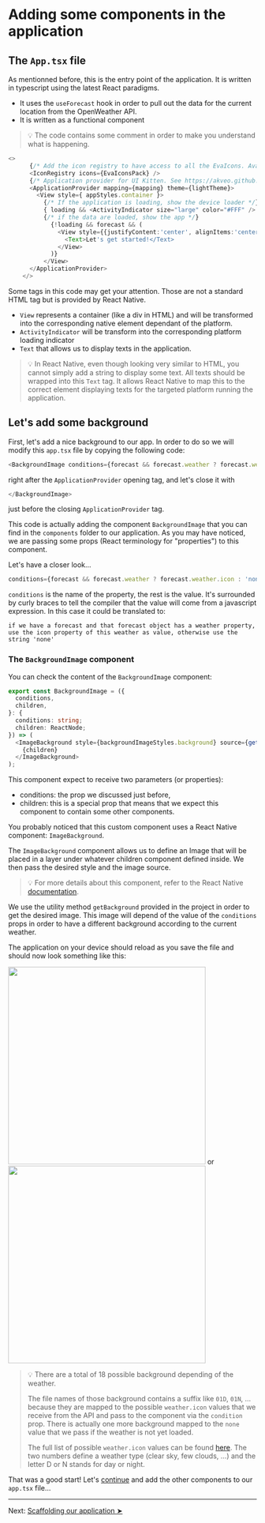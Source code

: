 # Adding some components in the application

## The `App.tsx` file

As mentionned before, this is the entry point of the application. It is written in typescript using the latest React paradigms. 

* It uses the `useForecast` hook in order to pull out the data for the current location from the OpenWeather API.
* It is written as a functional component

>💡 The code contains some comment in order to make you understand what is happening.

```typescript
<>
      {/* Add the icon registry to have access to all the EvaIcons. Available icons: https://akveo.github.io/eva-icons/#/*/}
      <IconRegistry icons={EvaIconsPack} />
      {/* Application provider for UI Kitten. See https://akveo.github.io/react-native-ui-kitten/ */}
      <ApplicationProvider mapping={mapping} theme={lightTheme}>
        <View style={ appStyles.container }>
          {/* If the application is loading, show the device loader */}
          { loading && <ActivityIndicator size="large" color="#FFF" /> }
          {/* if the data are loaded, show the app */}
            {!loading && forecast && (
              <View style={{justifyContent:'center', alignItems:'center'}}>
                <Text>Let's get started!</Text>
              </View>
            )}
          </View>
      </ApplicationProvider>
    </>
```

Some tags in this code may get your attention. Those are not a standard HTML tag but is provided by React Native.

* `View` represents a container (like a div in HTML) and will be transformed into the corresponding native element dependant of the platform.
* `ActivityIndicator` will be transform into the corresponding platform loading indicator
* `Text` that allows us to display texts in the application. 

>💡 In React Native, even though looking very similar to HTML, you cannot simply add a string to display some text. All texts should be wrapped into this `Text` tag. It allows React Native to map this to the correct element displaying texts for the targeted platform running the application.

## Let's add some background

First, let's add a nice background to our app. In order to do so we will modify this `app.tsx` file by copying the following code:

```typescript
<BackgroundImage conditions={forecast && forecast.weather ? forecast.weather.icon : 'none'}>
```
right after the `ApplicationProvider` opening tag, and let's close it with 

```typescript
</BackgroundImage>
```
just before the closing `ApplicationProvider` tag.

This code is actually adding the component `BackgroundImage` that you can find in the `components` folder to our application. As you may have noticed, we are passing some props (React terminology for "properties") to this component.

Let's have a closer look...

```typescript
conditions={forecast && forecast.weather ? forecast.weather.icon : 'none'}
```

`conditions` is the name of the property, the rest is the value. It's surrounded by curly braces to tell the compiler that the value will come from a javascript expression. In this case it could be translated to:

```
if we have a forecast and that forecast object has a weather property,
use the icon property of this weather as value, otherwise use the string 'none'
```

### The `BackgroundImage` component
You can check the content of the `BackgroundImage` component:

```typescript
export const BackgroundImage = ({
  conditions,
  children,
}: {
  conditions: string;
  children: ReactNode;
}) => (
  <ImageBackground style={backgroundImageStyles.background} source={getBackground(conditions)}>
    {children}
  </ImageBackground>
);
```

This component expect to receive two parameters (or properties):

* conditions: the prop we discussed just before,
* children: this is a special prop that means that we expect this component to contain some other components.

You probably noticed that this custom component uses a React Native component: `ImageBackground`.

The `ImageBackground` component allows us to define an Image that will be placed in a layer under whatever children component defined inside. We then pass the desired style and the image source. 

>💡 For more details about this component, refer to the React Native [documentation](https://facebook.github.io/react-native/docs/imagebackground).

We use the utility method `getBackground` provided in the project in order to get the desired image. This image will depend of the value of the `conditions` props in order to have a different background according to the current weather.

The application on your device should reload as you save the file and should now look something like this:

<img src="../../assets/app/screen_2.png" width="400px"/> or <img src="../../assets/app/screen_2_1.png" width="400px"/>

>💡 There are a total of 18 possible background depending of the weather. 
>
>The file names of those background contains a suffix like `01D`, `01N`, ... because they are mapped to the possible `weather.icon` values that we receive from the API and pass to the component via the `condition` prop. There is actually one more background mapped to the `none` value that we pass if the weather is not yet loaded.
>
>The full list of possible `weather.icon` values can be found [here](https://openweathermap.org/weather-conditions). The two numbers define a weather type (clear sky, few clouds, ...) and the letter D or N stands for day or night.

That was a good start! Let's [continue](./guide_4.md) and add the other components to our `app.tsx` file...

---

Next: [Scaffolding our application ➤](./guide_4.md)